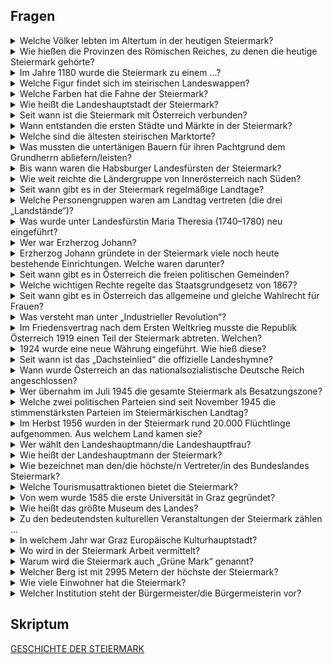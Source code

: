 ## Fragen

<details><summary>Welche Völker lebten im Altertum in der heutigen Steiermark?</summary>

* Kelten
* Römern

</details>

<details><summary>Wie hießen die Provinzen des Römischen Reiches, zu denen die heutige Steiermark
gehörte?</summary>

* Noricum
* Pannonien

</details>

<details><summary>Im Jahre 1180 wurde die Steiermark zu einem …?</summary>

* Herzogtum erhoben

</details>

<details><summary>Welche Figur findet sich im steirischen Landeswappen?</summary>

* Panther

</details>

<details><summary>Welche Farben hat die Fahne der Steiermark?</summary>

* weiß-grün

</details>

<details><summary>Wie heißt die Landeshauptstadt der Steiermark?</summary>

* Graz

</details>

<details><summary>Seit wann ist die Steiermark mit Österreich verbunden?</summary>

* 1192

</details>

<details><summary>Wann entstanden die ersten Städte und Märkte in der Steiermark?</summary>

* Vom 11. bis zum 13. Jahrhundert 

</details>

<details><summary>Welche sind die ältesten steirischen Marktorte?</summary>

* Judenburg
* Hartberg
* Graz

</details>

<details><summary>Was mussten die untertänigen Bauern für ihren Pachtgrund dem Grundherrn
abliefern/leisten?</summary>

* Geld 
* Landwirtschaftliche Produkte
* Arbeit (Robot)

</details>

<details><summary>Bis wann waren die Habsburger Landesfürsten der Steiermark?</summary>

* 1918

</details>

<details><summary>Wie weit reichte die Ländergruppe von Innerösterreich nach Süden?</summary>

*  bis Triest am Adriatischen Meer

</details>

<details><summary>Seit wann gibt es in der Steiermark regelmäßige Landtage?</summary>

* 1412

</details>

<details><summary>Welche Personengruppen waren am Landtag vertreten (die drei „Landstände“)?</summary>

* der Adel
* die hohe Geistlichkeit (katholische
Kirche) 
* ein Vertreter für sämtliche landesfürstliche Städte und Märkte der Steiermark 

</details>

<details><summary>Was wurde unter Landesfürstin Maria Theresia (1740–1780) neu eingeführt?</summary>

* Kataster und Grundbücher für Steuer und Besitz wurden angelegt
* die Allgemeine Schulpflicht und damit die Volksschule eingeführt

</details>

<details><summary>Wer war Erzherzog Johann?</summary>

* ein Bruder des österreichischen Kaisers Franz
* zuerst österreichischer Regent in Wien, dann Reichsverweser des geplanten Deutschen Reiches in Frankfurt am Main

</details>

<details><summary>Erzherzog Johann gründete in der Steiermark viele noch heute bestehende Einrichtungen. Welche waren darunter?</summary>

* Technische Universität Graz
* Landesbibliothek
* das Landesmuseum (heute Universalmuseum) Joanneum

</details>

<details><summary>Seit wann gibt es in Österreich die freien politischen Gemeinden?</summary>

* 1850

</details>

<details><summary>Welche wichtigen Rechte regelte das Staatsgrundgesetz von 1867?</summary>

* das Staatsbürgerrecht
* die Gleichheit aller Staatsangehörigen vor dem Gesetz
* freies Eigentum
* Religionsfreiheit
* Meinungsfreiheit 
* die Freiheit der Person

</details>

<details><summary>Seit wann gibt es in Österreich das allgemeine und gleiche Wahlrecht für Frauen?</summary>

* 1918

</details>

<details><summary>Was versteht man unter „Industrieller Revolution“?</summary>

* Aufschwung der Industrie

</details>

<details><summary>Im Friedensvertrag nach dem Ersten Weltkrieg musste die Republik Österreich 1919 einen Teil der Steiermark abtreten. Welchen?
</summary>

* Untersteiermark (Maribor, Celje, Ptuj)

</details>

<details><summary>1924 wurde eine neue Währung eingeführt. Wie hieß diese?
</summary>

* Schilling

</details>

<details><summary>Seit wann ist das „Dachsteinlied“ die offizielle Landeshymne?
</summary>

* 1929

</details>

<details><summary>Wann wurde Österreich an das nationalsozialistische Deutsche Reich angeschlossen?
</summary>

* 1938

</details>

<details><summary>Wer übernahm im Juli 1945 die gesamte Steiermark als Besatzungszone?
</summary>

* Briten

</details>

<details><summary>Welche zwei politischen Parteien sind seit November 1945 die stimmenstärksten Parteien im Steiermärkischen Landtag?
</summary>

* ÖVP 
* SPÖ

</details>

<details><summary>Im Herbst 1956 wurden in der Steiermark rund 20.000 Flüchtlinge aufgenommen. Aus welchem Land kamen sie?
</summary>

* Ungarn

</details>

<details><summary>Wer wählt den Landeshauptmann/die Landeshauptfrau?
</summary>

* Landtag

</details>

<details><summary>Wie heißt der Landeshauptmann der Steiermark?
</summary>

* Hermann Schützenhöfer

</details>

<details><summary>Wie bezeichnet man den/die höchste/n Vertreter/in des Bundeslandes Steiermark?
</summary>

* Landeshauptmann

</details>

<details><summary>Welche Tourismusattraktionen bietet die Steiermark?
</summary>

* Wintersportgebieten, im Südsteirischen Weinland
* in der oststeirischen Thermenregion 
* sowie zu kulturellen Sehenswürdigkeiten


</details>

<details><summary>Von wem wurde 1585 die erste Universität in Graz gegründet?
</summary>

* Erzherzog Karl II

</details>

<details><summary>Wie heißt das größte Museum des Landes?
</summary>

* Universalmuseum Joanneum

</details>

<details><summary>Zu den bedeutendsten kulturellen Veranstaltungen der Steiermark zählen …
</summary>

* Steirischen Herbst
* Styriarte

</details>

<details><summary>In welchem Jahr war Graz Europäische Kulturhauptstadt?
</summary>

* 2003

</details>

<details><summary>Wo wird in der Steiermark Arbeit vermittelt?
</summary>

* Arbeitsmarktservice

</details>

<details><summary>Warum wird die Steiermark auch „Grüne Mark“ genannt?
</summary>

* Über die Hälfte (57,2 %) ist von Wald bedeckt

</details>

<details><summary>Welcher Berg ist mit 2995 Metern der höchste der Steiermark?
</summary>

* Dachstein


</details>

<details><summary>Wie viele Einwohner hat die Steiermark?
</summary>

* 1.215.246 

</details>

<details><summary>Welcher Institution steht der Bürgermeister/die Bürgermeisterin vor?
</summary>

* Gemeinde

</details>

## Skriptum

[GESCHICHTE DER STEIERMARK](https://www.verwaltung.steiermark.at/cms/dokumente/11682614_75773739/12696ef0/Teil%202_Skriptum_Geschichte_Steiermark_2022_07_15.pdf)
